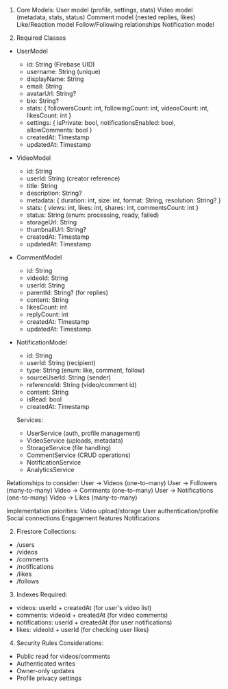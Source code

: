 1. Core Models:
    User model (profile, settings, stats)
    Video model (metadata, stats, status)
    Comment model (nested replies, likes)
    Like/Reaction model
    Follow/Following relationships
    Notification model

2. Required Classes
- UserModel
    - id: String (Firebase UID)
    - username: String (unique)
    - displayName: String
    - email: String
    - avatarUrl: String?
    - bio: String?
    - stats: {
        followersCount: int,
        followingCount: int,
        videosCount: int,
        likesCount: int
      }
    - settings: {
        isPrivate: bool,
        notificationsEnabled: bool,
        allowComments: bool
      }
    - createdAt: Timestamp
    - updatedAt: Timestamp

- VideoModel
  - id: String
  - userId: String (creator reference)
  - title: String
  - description: String?
  - metadata: {
      duration: int,
      size: int,
      format: String,
      resolution: String?
    }
  - stats: {
      views: int,
      likes: int,
      shares: int,
      commentsCount: int
    }
  - status: String (enum: processing, ready, failed)
  - storageUrl: String
  - thumbnailUrl: String?
  - createdAt: Timestamp
  - updatedAt: Timestamp

- CommentModel
  - id: String
  - videoId: String
  - userId: String
  - parentId: String? (for replies)
  - content: String
  - likesCount: int
  - replyCount: int
  - createdAt: Timestamp
  - updatedAt: Timestamp

- NotificationModel
    - id: String
    - userId: String (recipient)
    - type: String (enum: like, comment, follow)
    - sourceUserId: String (sender)
    - referenceId: String (video/comment id)
    - content: String
    - isRead: bool
    - createdAt: Timestamp

    Services:
    - UserService (auth, profile management)
    - VideoService (uploads, metadata)
    - StorageService (file handling)
    - CommentService (CRUD operations)
    - NotificationService
    - AnalyticsService

Relationships to consider:
    User -> Videos (one-to-many)
    User -> Followers (many-to-many)
    Video -> Comments (one-to-many)
    User -> Notifications (one-to-many)
    Video -> Likes (many-to-many)

Implementation priorities:
    Video upload/storage
    User authentication/profile
    Social connections
    Engagement features
    Notifications

2. Firestore Collections:
- /users
- /videos
- /comments
- /notifications
- /likes
- /follows

3. Indexes Required:
- videos: userId + createdAt (for user's video list)
- comments: videoId + createdAt (for video comments)
- notifications: userId + createdAt (for user notifications)
- likes: videoId + userId (for checking user likes)

4. Security Rules Considerations:
- Public read for videos/comments
- Authenticated writes
- Owner-only updates
- Profile privacy settings